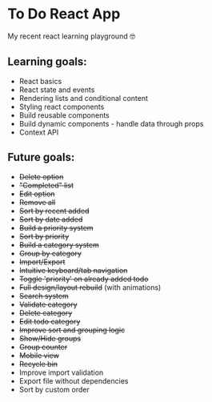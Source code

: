 # To Do React App

My recent react learning playground 🤓

## Learning goals:

- React basics
- React state and events
- Rendering lists and conditional content
- Styling react components
- Build reusable components
- Build dynamic components - handle data through props
- Context API

## Future goals:

- ~~Delete option~~
- ~~"Completed" list~~
- ~~Edit option~~
- ~~Remove all~~
- ~~Sort by recent added~~
- ~~Sort by date added~~
- ~~Build a priority system~~
- ~~Sort by priority~~
- ~~Build a category system~~
- ~~Group by category~~
- ~~Import/Export~~
- ~~Intuitive keyboard/tab navigation~~
- ~~Toggle 'priority' on already added todo~~
- ~~Full design/layout rebuild~~ (with animations)
- ~~Search system~~
- ~~Validate category~~
- ~~Delete category~~
- ~~Edit todo category~~
- ~~Improve sort and grouping logic~~
- ~~Show/Hide groups~~
- ~~Group counter~~
- ~~Mobile view~~
- ~~Recycle bin~~
- Improve import validation
- Export file without dependencies
- Sort by custom order
